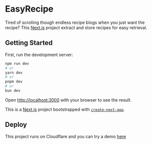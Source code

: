 # EasyRecipe

Tired of scrolling though endless recipe blogs when you just want the recipe?
This [Next.js](https://nextjs.org/) project extract and store recipes for easy retrieval.

## Getting Started

First, run the development server:

```bash
npm run dev
# or
yarn dev
# or
pnpm dev
# or
bun dev
```

Open [http://localhost:3000](http://localhost:3000) with your browser to see the result.

This is a [Next.js](https://nextjs.org/) project bootstrapped with [`create-next-app`](https://github.com/vercel/next.js/tree/canary/packages/create-next-app).

## Deploy

This project runs on Cloudflare and you can try a demo [here](https://easy-recipe-zu8.pages.dev/)
